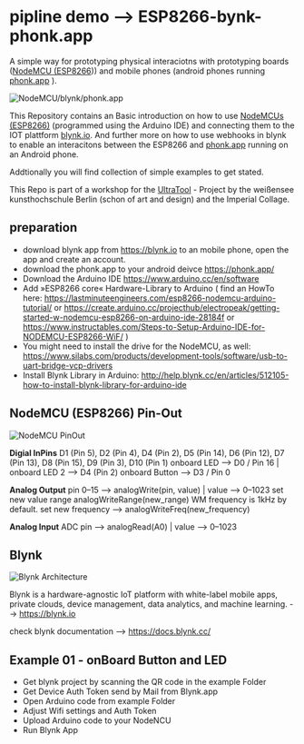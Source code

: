 
# pipline demo --> ESP8266-bynk-phonk.app
A simple way for prototyping physical interaciotns with prototyping boards ([NodeMCU (ESP8266](https://en.wikipedia.org/wiki/NodeMCU))) and mobile phones (android phones running [phonk.app](https://phonk.app/) ). 

![NodeMCU/blynk/phonk.app](https://raw.githubusercontent.com/tomekness/pipeline_esp8266-blynk-phonkApp/master/images/allApps.jpg)


This Repository contains an Basic introduction on how to use [NodeMCUs (ESP8266)](https://en.wikipedia.org/wiki/NodeMCU) (programmed using the Arduino IDE) and connecting them to the IOT plattform [blynk.io](https://blynk.io). And further more on how to use webhooks in blynk to enable an interacitons between the ESP8266 and [phonk.app]( https://phonk.app/) running on an Android phone.

Addtionally you will find collection of simple examples to get stated.

This Repo is part of a workshop for the [UltraTool](https://kh-berlin.de/lehrangebote/show/ultratool-1316.html) - Project by the weißensee kunsthochschule Berlin (schon of art and design) and the Imperial Collage.


## preparation

* download blynk app from https://blynk.io to an mobile phone, open the app and create an account. 
* download the phonk.app to your android deivce https://phonk.app/
* Download the Arduino IDE https://www.arduino.cc/en/software 
* Add »ESP8266 core« Hardware-Library to Arduino ( find an HowTo here: https://lastminuteengineers.com/esp8266-nodemcu-arduino-tutorial/ or https://create.arduino.cc/projecthub/electropeak/getting-started-w-nodemcu-esp8266-on-arduino-ide-28184f or https://www.instructables.com/Steps-to-Setup-Arduino-IDE-for-NODEMCU-ESP8266-WiF/ )
* You might need to install the drive for the NodeMCU, as well: https://www.silabs.com/products/development-tools/software/usb-to-uart-bridge-vcp-drivers
* Install Blynk Library in Arduino: http://help.blynk.cc/en/articles/512105-how-to-install-blynk-library-for-arduino-ide

## NodeMCU (ESP8266) Pin-Out

![NodeMCU PinOut](https://raw.githubusercontent.com/tomekness/pipeline_esp8266-blynk-phonkApp/master/images/NodeMCU_pinMap.png)

**Digial InPins**
D1 (Pin 5), D2 (Pin 4), D4 (Pin 2), D5 (Pin 14), D6 (Pin 12), D7 (Pin 13), D8 (Pin 15), D9 (Pin 3), D10 (Pin 1)
onboard LED --> D0 / Pin 16 | onboard LED 2 --> D4 (Pin 2)
onboard Button --> D3 / Pin 0

**Analog Output**
pin 0–15 --> analogWrite(pin, value) | value --> 0–1023
set new value range analogWriteRange(new_range)
WM frequency is 1kHz by default.
set new frequency --> analogWriteFreq(new_frequency)

**Analog Input**
ADC pin --> analogRead(A0) | value --> 0–1023


## Blynk 

![Blynk Architecture](https://docs.blynk.cc/images/architecture.png)

Blynk is a hardware-agnostic IoT platform with white-label mobile apps, private clouds, device management, data analytics, and machine learning. --> https://blynk.io


check blynk documentation --> https://docs.blynk.cc/



## Example 01 - onBoard Button and LED  

* Get blynk project by scanning the QR code in the example Folder
* Get Device Auth Token send by Mail from Blynk.app
* Open Arduino code from example Folder
* Adjust Wifi settings and Auth Token 
* Upload Arduino code to your NodeNCU
* Run Blynk App
